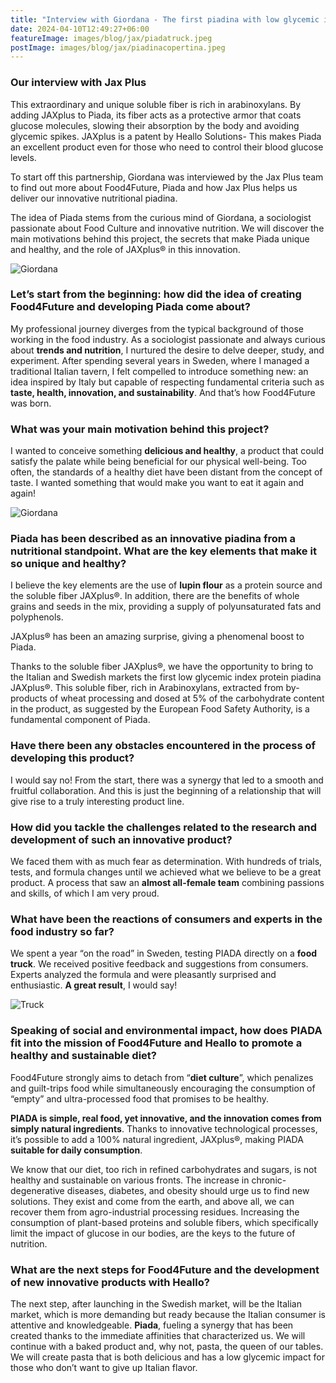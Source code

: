 ```yaml
---
title: "Interview with Giordana - The first piadina with low glycemic impact"
date: 2024-04-10T12:49:27+06:00
featureImage: images/blog/jax/piadatruck.jpeg
postImage: images/blog/jax/piadinacopertina.jpeg
---
```


### Our interview with Jax Plus

This extraordinary and unique soluble fiber is rich in arabinoxylans. By adding JAXplus to Piada, its fiber acts as a protective armor that coats glucose molecules, slowing their absorption by the body and avoiding glycemic spikes. JAXplus is a patent by Heallo Solutions-
This makes Piada an excellent product even for those who need to control their blood glucose levels.

To start off this partnership, Giordana was interviewed by the Jax Plus team to find out more about Food4Future, Piada and how Jax Plus helps us deliver our innovative nutritional piadina.

The idea of Piada stems from the curious mind of Giordana, a sociologist passionate about Food Culture and innovative nutrition. We will discover the main motivations behind this project, the secrets that make Piada unique and healthy, and the role of JAXplus® in this innovation.

![Giordana](images/blog/jax/gio.jpg)

### Let’s start from the beginning: how did the idea of creating Food4Future and developing Piada come about?

My professional journey diverges from the typical background of those working in the food industry. As a sociologist passionate and always curious about **trends and nutrition**, I nurtured the desire to delve deeper, study, and experiment. After spending several years in Sweden, where I managed a traditional Italian tavern, I felt compelled to introduce something new: an idea inspired by Italy but capable of respecting fundamental criteria such as **taste, health, innovation, and sustainability**. And that’s how Food4Future was born.

### What was your main motivation behind this project?

I wanted to conceive something **delicious and healthy**, a product that could satisfy the palate while being beneficial for our physical well-being. Too often, the standards of a healthy diet have been distant from the concept of taste. I wanted something that would make you want to eat it again and again!

![Giordana](images/blog/jax/shirt.jpeg)

### Piada has been described as an innovative piadina from a nutritional standpoint. What are the key elements that make it so unique and healthy?

I believe the key elements are the use of **lupin flour** as a protein source and the soluble fiber JAXplus®. In addition, there are the benefits of whole grains and seeds in the mix, providing a supply of polyunsaturated fats and polyphenols.

JAXplus® has been an amazing surprise, giving a phenomenal boost to Piada.

Thanks to the soluble fiber JAXplus®, we have the opportunity to bring to the Italian and Swedish markets the first low glycemic index protein piadina JAXplus®. This soluble fiber, rich in Arabinoxylans, extracted from by-products of wheat processing and dosed at 5% of the carbohydrate content in the product, as suggested by the European Food Safety Authority, is a fundamental component of Piada.

### Have there been any obstacles encountered in the process of developing this product?

I would say no! From the start, there was a synergy that led to a smooth and fruitful collaboration. And this is just the beginning of a relationship that will give rise to a truly interesting product line.

### How did you tackle the challenges related to the research and development of such an innovative product?

We faced them with as much fear as determination. With hundreds of trials, tests, and formula changes until we achieved what we believe to be a great product. A process that saw an **almost all-female team** combining passions and skills, of which I am very proud.

### What have been the reactions of consumers and experts in the food industry so far?

We spent a year “on the road” in Sweden, testing PIADA directly on a **food truck**. We received positive feedback and suggestions from consumers. Experts analyzed the formula and were pleasantly surprised and enthusiastic. **A great result**, I would say!

![Truck](images/blog/jax/truckone.jpeg)

### Speaking of social and environmental impact, how does PIADA fit into the mission of Food4Future and Heallo to promote a healthy and sustainable diet?

Food4Future strongly aims to detach from “**diet culture**”, which penalizes and guilt-trips food while simultaneously encouraging the consumption of “empty” and ultra-processed food that promises to be healthy.

**PIADA is simple, real food, yet innovative, and the innovation comes from simply natural ingredients**. Thanks to innovative technological processes, it’s possible to add a 100% natural ingredient, JAXplus®, making PIADA **suitable for daily consumption**.

We know that our diet, too rich in refined carbohydrates and sugars, is not healthy and sustainable on various fronts. The increase in chronic-degenerative diseases, diabetes, and obesity should urge us to find new solutions. They exist and come from the earth, and above all, we can recover them from agro-industrial processing residues. Increasing the consumption of plant-based proteins and soluble fibers, which specifically limit the impact of glucose in our bodies, are the keys to the future of nutrition.

### What are the next steps for Food4Future and the development of new innovative products with Heallo?

The next step, after launching in the Swedish market, will be the Italian market, which is more demanding but ready because the Italian consumer is attentive and knowledgeable. **Piada**, fueling a synergy that has been created thanks to the immediate affinities that characterized us. We will continue with a baked product and, why not, pasta, the queen of our tables. We will create pasta that is both delicious and has a low glycemic impact for those who don’t want to give up Italian flavor.